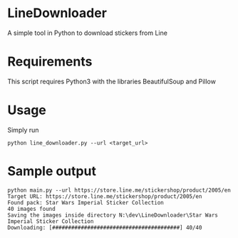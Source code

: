 # LineDownloader
A simple tool in Python to download stickers from Line

# Requirements
This script requires Python3 with the libraries BeautifulSoup and Pillow

# Usage
Simply run 
```
python line_downloader.py --url <target_url>
```

# Sample output
```
python main.py --url https://store.line.me/stickershop/product/2005/en
Target URL: https://store.line.me/stickershop/product/2005/en
Found pack: Star Wars Imperial Sticker Collection
40 images found
Saving the images inside directory N:\dev\LineDownloader\Star Wars Imperial Sticker Collection
Downloading: [########################################] 40/40
```
